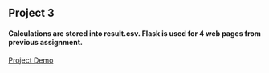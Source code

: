 ## Project 3

#### Calculations are stored into result.csv. Flask is used for 4 web pages from previous assignment.

[Project Demo](https://mediaspace.njit.edu/media/Project-3/1_jlsllcxn)


[comment]: <> (![Screenshot-1]&#40;/app/static/images/Flask_1.PNG "Screenshot-1"&#41;)

[comment]: <> (![Screenshot-2]&#40;/app/static/images/Flask_2.PNG "Screenshot-2"&#41;)
